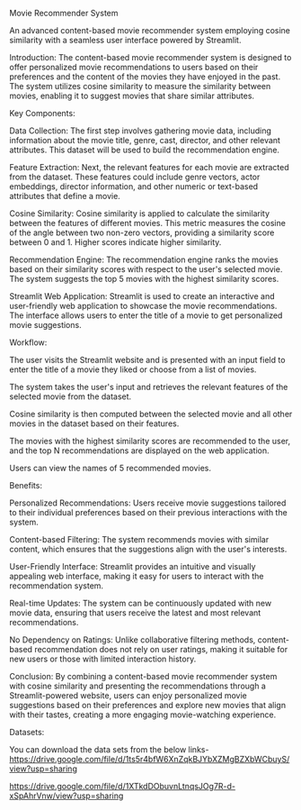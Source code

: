 Movie Recommender System

An advanced content-based movie recommender system employing cosine similarity with a seamless user interface powered by Streamlit.

Introduction:
The content-based movie recommender system is designed to offer personalized movie recommendations to users based on their preferences and the content of the movies they have enjoyed in the past. The system utilizes cosine similarity to measure the similarity between movies, enabling it to suggest movies that share similar attributes.



Key Components:

Data Collection:
The first step involves gathering movie data, including information about the movie title, genre, cast, director, and other relevant attributes. This dataset will be used to build the recommendation engine.

Feature Extraction:
Next, the relevant features for each movie are extracted from the dataset. These features could include genre vectors, actor embeddings, director information, and other numeric or text-based attributes that define a movie.

Cosine Similarity:
Cosine similarity is applied to calculate the similarity between the features of different movies. This metric measures the cosine of the angle between two non-zero vectors, providing a similarity score between 0 and 1. Higher scores indicate higher similarity.

Recommendation Engine:
The recommendation engine ranks the movies based on their similarity scores with respect to the user's selected movie. The system suggests the top 5 movies with the highest similarity scores.

Streamlit Web Application:
Streamlit is used to create an interactive and user-friendly web application to showcase the movie recommendations. The interface allows users to enter the title of a movie to get personalized movie suggestions.

Workflow:

The user visits the Streamlit website and is presented with an input field to enter the title of a movie they liked or choose from a list of movies.

The system takes the user's input and retrieves the relevant features of the selected movie from the dataset.

Cosine similarity is then computed between the selected movie and all other movies in the dataset based on their features.

The movies with the highest similarity scores are recommended to the user, and the top N recommendations are displayed on the web application.

Users can view the names of 5 recommended movies.

Benefits:

Personalized Recommendations: Users receive movie suggestions tailored to their individual preferences based on their previous interactions with the system.

Content-based Filtering: The system recommends movies with similar content, which ensures that the suggestions align with the user's interests.

User-Friendly Interface: Streamlit provides an intuitive and visually appealing web interface, making it easy for users to interact with the recommendation system.

Real-time Updates: The system can be continuously updated with new movie data, ensuring that users receive the latest and most relevant recommendations.

No Dependency on Ratings: Unlike collaborative filtering methods, content-based recommendation does not rely on user ratings, making it suitable for new users or those with limited interaction history.

Conclusion:
By combining a content-based movie recommender system with cosine similarity and presenting the recommendations through a Streamlit-powered website, users can enjoy personalized movie suggestions based on their preferences and explore new movies that align with their tastes, creating a more engaging movie-watching experience.



Datasets:

You can download the data sets from the below links-
https://drive.google.com/file/d/1ts5r4bfW6XnZqkBJYbXZMgBZXbWCbuyS/view?usp=sharing

https://drive.google.com/file/d/1XTkdDObuvnLtnqsJOg7R-d-xSpAhrVnw/view?usp=sharing

